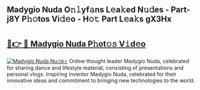 ## Madygio Nuda O𝚗𝚕yf𝚊ns L𝚎a𝚔ed N𝚞𝚍es - Part-j8Y P𝚑𝚘tos Vi𝚍𝚎o - H𝚘𝚝 Part L𝚎a𝚔s gX3Hx

# <h2><a href="http://kf15x5.oniu.top/?m=Madygio+Nuda">🔗👉 🔴 Madygio Nuda P𝚑ot𝚘𝚜 V𝚒d𝚎o</a></h2>

[![Madygio Nuda Nu𝚍e𝚜](https://i.imgur.com/0qMVB7G.gif)](http://kf15x5.oniu.top/?m=Madygio+Nuda)
Online thought leader Madygio Nuda, celebrated for sharing dance and lifestyle material, consisting of presentations and personal vlogs. Inspiring inventor Madygio Nuda, celebrated for their innovative ideas and commitment to bringing new technologies to the world.  
